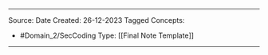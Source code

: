 - - -
Source:
Date Created:  26-12-2023
Tagged Concepts:
- #Domain_2/SecCoding 
Type: [[Final Note Template]]
- - - 


